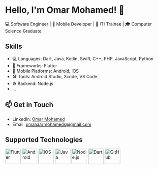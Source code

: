 # Hello, I'm Omar Mohamed! 👋

💻 Software Engineer | 📱 Mobile Developer | 🚀 ITI Trainee | 🎓 Computer Science Graduate

## Skills

- 💻 Languages: Dart, Java, Kotlin, Swift, C++, PHP, JavaScript, Python
- 📱 Frameworks: Flutter
- 📲 Mobile Platforms: Android, iOS
- 🛠 Tools: Android Studio, Xcode, VS Code
- ⚙️ Backend: Node.js
- ...

## 📫 Get in Touch

- LinkedIn: [Omar Mohamed](https://www.linkedin.com/in/omar-mohamed-318bb5247/)
- Email: omaaaarmohameds@gmail.com

## Supported Technologies

<img src="https://www.vectorlogo.zone/logos/flutterio/flutterio-icon.svg" alt="Flutter" width="50" height="50"/> <img src="https://www.vectorlogo.zone/logos/android/android-icon.svg" alt="Android" width="50" height="50"/> <img src="https://www.vectorlogo.zone/logos/apple/apple-icon.svg" alt="iOS" width="50" height="50"/> <img src="https://www.vectorlogo.zone/logos/java/java-icon.svg" alt="Java" width="50" height="50"/> <img src="https://www.vectorlogo.zone/logos/nodejs/nodejs-icon.svg" alt="Node.js" width="50" height="50"/> <img src="https://www.vectorlogo.zone/logos/dartlang/dartlang-icon.svg" alt="Dart" width="50" height="50"/> <img src="https://www.vectorlogo.zone/logos/github/github-icon.svg" alt="GitHub" width="50" height="50"/>



<!--
**Omaar-Mohamed/Omaar-Mohamed** is a ✨ _special_ ✨ repository because its `README.md` (this file) appears on your GitHub profile.

Here are some ideas to get you started:

- 🔭 I’m currently working on ...
- 🌱 I’m currently learning ...
- 👯 I’m looking to collaborate on ...
- 🤔 I’m looking for help with ...
- 💬 Ask me about ...
- 📫 How to reach me: ...
- 😄 Pronouns: ...
- ⚡ Fun fact: ...
-->
